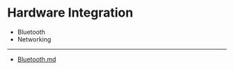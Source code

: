 # Hardware Integration
- Bluetooth
- Networking


- - -
- [Bluetooth.md](Linux_Unix/Hardware/Bluetooth.pdf)